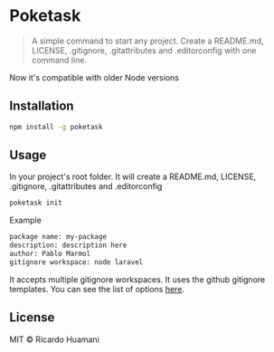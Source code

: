 # Poketask
> A simple command to start any project. Create a README.md, LICENSE, .gitignore, .gitattributes and .editorconfig with one command line.

Now it's compatible with older Node versions

## Installation
```bash
npm install -g poketask
```

## Usage
In your project's root folder. It will create a README.md, LICENSE, .gitignore, .gitattributes and .editorconfig
```bash
poketask init
```
Example
```bash
package name: my-package
description: description here
author: Pablo Marmol
gitignore workspace: node laravel
```
It accepts multiple gitignore workspaces. It uses the github gitignore templates. You can see the list of options [here](https://github.com/github/gitignore).

## License
MIT &copy; Ricardo Huamani
